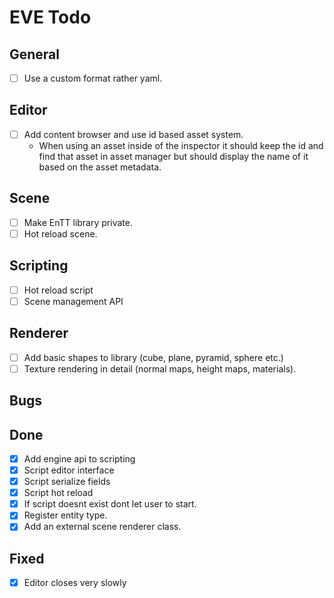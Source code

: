# EVE Todo

## General
- [ ] Use a custom format rather yaml.

## Editor
- [ ] Add content browser and use id based asset system.
    - When using an asset inside of the inspector it should keep the id and find that asset in asset manager
    but should display the name of it based on the asset metadata.

## Scene
- [ ] Make EnTT library private.
- [ ] Hot reload scene.

## Scripting
- [ ] Hot reload script
- [ ] Scene management API

## Renderer
- [ ] Add basic shapes to library (cube, plane, pyramid, sphere etc.)
- [ ] Texture rendering in detail (normal maps, height maps, materials).

## Bugs

## Done
- [x] Add engine api to scripting
- [x] Script editor interface
- [x] Script serialize fields
- [x] Script hot reload
- [x] If script doesnt exist dont let user to start.
- [x] Register entity type.
- [x] Add an external scene renderer class.

## Fixed
- [x] Editor closes very slowly
